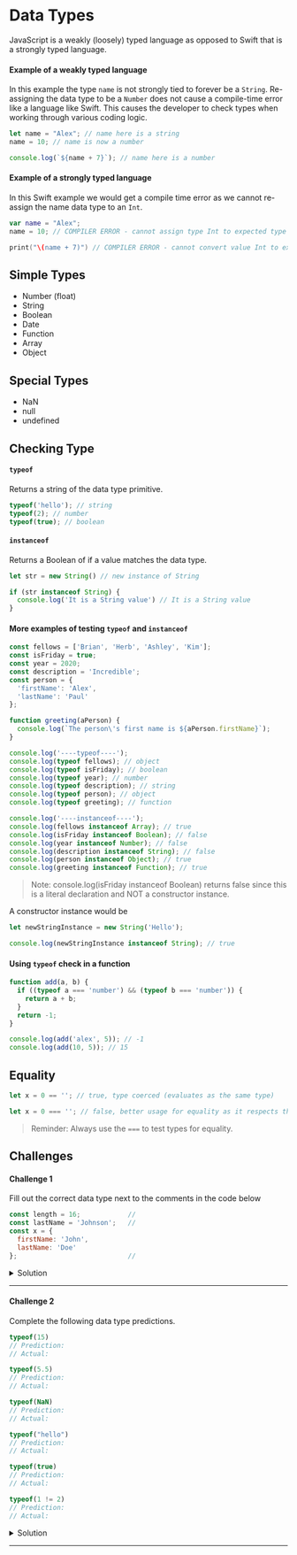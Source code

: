 # Data Types

JavaScript is a weakly (loosely) typed language as opposed to Swift that is a strongly typed language. 

#### Example of a weakly typed language

In this example the type `name` is not strongly tied to forever be a `String`. Re-assigning the data type to be a `Number` does not cause a compile-time error like a language like Swift. This causes the developer to check types when working through various coding logic. 

```javascript 
let name = "Alex"; // name here is a string
name = 10; // name is now a number

console.log(`${name + 7}`); // name here is a number
```

#### Example of a strongly typed language

In this Swift example we would get a compile time error as we cannot re-assign the name data type to an `Int`. 

```swift 
var name = "Alex";
name = 10; // COMPILER ERROR - cannot assign type Int to expected type String

print("\(name + 7)") // COMPILER ERROR - cannot convert value Int to expected value String
```


## Simple Types 

* Number (float) 
* String 
* Boolean
* Date
* Function 
* Array 
* Object 

## Special Types 

* NaN
* null 
* undefined

## Checking Type 

#### `typeof` 

Returns a string of the data type primitive. 

```javascript 
typeof('hello'); // string 
typeof(2); // number 
typeof(true); // boolean
```

#### `instanceof`

Returns a Boolean of if a value matches the data type. 

```javascript 
let str = new String() // new instance of String

if (str instanceof String) {
  console.log('It is a String value') // It is a String value
} 
```

#### More examples of testing `typeof` and `instanceof`

```javascript 
const fellows = ['Brian', 'Herb', 'Ashley', 'Kim']; 
const isFriday = true; 
const year = 2020;
const description = 'Incredible'; 
const person = {
  'firstName': 'Alex',
  'lastName': 'Paul'
};

function greeting(aPerson) {
  console.log(`The person\'s first name is ${aPerson.firstName}`);
}

console.log('----typeof----');
console.log(typeof fellows); // object
console.log(typeof isFriday); // boolean
console.log(typeof year); // number
console.log(typeof description); // string
console.log(typeof person); // object
console.log(typeof greeting); // function

console.log('----instanceof----');
console.log(fellows instanceof Array); // true 
console.log(isFriday instanceof Boolean); // false 
console.log(year instanceof Number); // false 
console.log(description instanceof String); // false 
console.log(person instanceof Object); // true
console.log(greeting instanceof Function); // true
```

> Note: console.log(isFriday instanceof Boolean) returns false since this is a literal declaration and NOT a constructor instance.

A constructor instance would be 

```javascript 
let newStringInstance = new String('Hello'); 

console.log(newStringInstance instanceof String); // true 
```

#### Using `typeof` check in a function 

```javascript 
function add(a, b) {
  if ((typeof a === 'number') && (typeof b === 'number')) {
    return a + b; 
  }
  return -1; 
}

console.log(add('alex', 5)); // -1
console.log(add(10, 5)); // 15
```


## Equality 

```javascript 
let x = 0 == ''; // true, type coerced (evaluates as the same type) 

let x = 0 === ''; // false, better usage for equality as it respects the types in the case of `===`
```

> Reminder: Always use the `===` to test types for equality. 

## Challenges 

#### Challenge 1 

Fill out the correct data type next to the comments in the code below

```javascript 
const length = 16;            // 
const lastName = 'Johnson';   // 
const x = {
  firstName: 'John',
  lastName: 'Doe'
};                            //
```

<details>
  <summary>Solution</summary> 
  
```javascript 
const length = 16;            // number
const lastName = 'Johnson';   // string
const x = {
  firstName: 'John',
  lastName: 'Doe'
};                            // object
```

</details> 

***

#### Challenge 2 

Complete the following data type predictions. 

```javascript 
typeof(15)
// Prediction:
// Actual:

typeof(5.5)
// Prediction:
// Actual:

typeof(NaN)
// Prediction:
// Actual:

typeof("hello")
// Prediction:
// Actual:

typeof(true)
// Prediction:
// Actual:

typeof(1 != 2)
// Prediction:
// Actual:
```

<details> 
  <summary>Solution</summary> 
  
```javasctipt 
typeof(15)
// Prediction: number
// Actual: number

typeof(5.5)
// Prediction: number
// Actual: number

typeof(NaN)
// Prediction: number
// Actual: number

typeof("hello")
// Prediction: string
// Actual: string

typeof(true)
// Prediction: boolean
// Actual: boolean

typeof(1 != 2)
// Prediction: boolean
// Actual: boolean
```
  
</details> 

***
